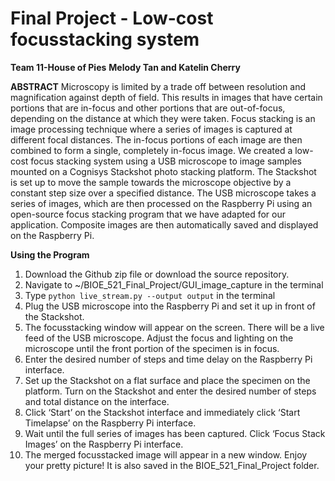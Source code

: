 # Final Project - Low-cost focusstacking system
**Team 11-House of Pies**
**Melody Tan and Katelin Cherry**

**ABSTRACT**
Microscopy is limited by a trade off between resolution and magnification against depth of field. This results in images that have certain portions that are in-focus and other portions that are out-of-focus, depending on the distance at which they were taken. Focus stacking is an image processing technique where a series of images is captured at different focal distances. The in-focus portions of each image are then combined to form a single, completely in-focus image.
We created a low-cost focus stacking system using a USB microscope to image samples mounted on a Cognisys Stackshot photo stacking platform. The Stackshot is set up to move the sample towards the microscope objective by a constant step size over a specified distance. The USB microscope takes a series of images, which are then processed on the Raspberry Pi using an open-source focus stacking program that we have adapted for our application. Composite images are then automatically saved and displayed on the Raspberry Pi.

**Using the Program**  
1. Download the Github zip file or download the source repository.  
2. Navigate to ~/BIOE_521_Final_Project/GUI_image_capture in the terminal  
3. Type `python live_stream.py --output output` in the terminal   
4. Plug the USB microscope into the Raspberry Pi and set it up in front of the Stackshot.   
5. The focusstacking window will appear on the screen. There will be a live feed of the USB microscope. Adjust the focus and lighting on the microscope until the front portion of the specimen is in focus.  
6. Enter the desired number of steps and time delay on the Raspberry Pi interface.  
5. Set up the Stackshot on a flat surface and place the specimen on the platform. Turn on the Stackshot and enter the desired number of steps and total distance on the interface.  
6. Click ‘Start’ on the Stackshot interface and immediately click ‘Start Timelapse’ on the Raspberry Pi interface.  
7. Wait until the full series of images has been captured. Click ‘Focus Stack Images’ on the Raspberry Pi interface.  
8. The merged focusstacked image will appear in a new window. Enjoy your pretty picture! It is also saved in the BIOE_521_Final_Project folder.  


 

